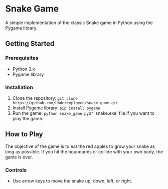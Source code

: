 # Snake Game

A simple implementation of the classic Snake game in Python using the Pygame library.

## Getting Started

### Prerequisites

* Python 3.x
* Pygame library

### Installation

1. Clone the repository: `git clone https://github.com/Underemployed/snake-game.git`
2. Install Pygame library: `pip install pygame`
3. Run the game: `python snake_game.py`or 'snake.exe' file if you want to play the game.

## How to Play

The objective of the game is to eat the red apples to grow your snake as long as possible. If you hit the boundaries or collide with your own body, the game is over.

### Controls

* Use arrow keys to move the snake up, down, left, or right.

